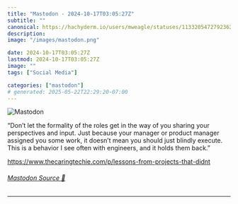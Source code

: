 ```yaml
---
title: "Mastodon - 2024-10-17T03:05:27Z"
subtitle: ""
canonical: https://hachyderm.io/users/mweagle/statuses/113320547279236237
description:
image: "/images/mastodon.png"

date: 2024-10-17T03:05:27Z
lastmod: 2024-10-17T03:05:27Z
image: ""
tags: ["Social Media"]

categories: ["mastodon"]
# generated: 2025-05-22T22:29:20-07:00
---
```

![Mastodon](/images/mastodon.png)

<p>“Don’t let the formality of the roles get in the way of you sharing your perspectives and input. Just because your manager or product manager assigned you some work, it doesn’t mean you should just blindly execute. This is a behavior I see often with engineers, and it holds them back.”</p><p><a href="https://www.thecaringtechie.com/p/lessons-from-projects-that-didnt" target="_blank" rel="nofollow noopener noreferrer" translate="no"><span class="invisible">https://www.</span><span class="ellipsis">thecaringtechie.com/p/lessons-</span><span class="invisible">from-projects-that-didnt</span></a></p>


###### [Mastodon Source 🐘](https://hachyderm.io/@mweagle/113320547279236237)

___
